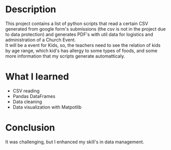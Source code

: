 # Description
This project contains a list of python scripts that read a certain CSV generated from google form's submissions (the csv is not in the project due to data protection) and generates PDF's with util data for logistics and administration of a Church Event. <br> 
It will be a event for Kids, so, the teachers need to see the relation of kids by age range, which kid's has allergy to some types of foods, and some more information that my scripts generate automatticaly.

# What I learned

- CSV reading
- Pandas DataFrames
- Data cleaning
- Data visualization with Matpotlib

# Conclusion 
It was challenging, but I enhanced my skill's in data management.

